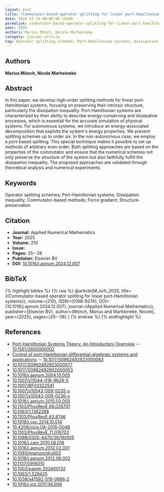 ```yaml
---
layout: post
title: "Commutator-based operator splitting for linear port-Hamiltonian systems"
date: 2024-12-16 00:00:00 +0100
permalink: commutator-based-operator-splitting-for-linear-port-hamiltonian-systems
year: 2025
authors: Marius Mönch, Nicole Marheineke
category: journal-article
tag: Operator splitting schemes; Port-Hamiltonian systems; Dissipation inequality; Commutator-based methods; Force gradient; Structure-preservation
---
```

 
## Authors
**Marius Mönch, Nicole Marheineke**
 
## Abstract
In this paper, we develop high-order splitting methods for linear port-Hamiltonian systems, focusing on preserving their intrinsic structure, particularly the dissipation inequality. Port-Hamiltonian systems are characterized by their ability to describe energy-conserving and dissipative processes, which is essential for the accurate simulation of physical systems. For autonomous systems, we introduce an energy-associated decomposition that exploits the system's energy properties. We present splitting schemes up to order six. In the non-autonomous case, we employ a port-based splitting. This special technique makes it possible to set up methods of arbitrary even order. Both splitting approaches are based on the properties of the commutator and ensure that the numerical schemes not only preserve the structure of the system but also faithfully fulfill the dissipation inequality. The proposed approaches are validated through theoretical analysis and numerical experiments.
 
## Keywords
Operator splitting schemes; Port-Hamiltonian systems; Dissipation inequality; Commutator-based methods; Force gradient; Structure-preservation
 
## Citation
- **Journal:** Applied Numerical Mathematics
- **Year:** 2025
- **Volume:** 210
- **Issue:** 
- **Pages:** 25--38
- **Publisher:** Elsevier BV
- **DOI:** [10.1016/j.apnum.2024.12.007](https://doi.org/10.1016/j.apnum.2024.12.007)
 
## BibTeX
{% highlight bibtex %}
{% raw %}
@article{M_nch_2025,
  title={{Commutator-based operator splitting for linear port-Hamiltonian systems}},
  volume={210},
  ISSN={0168-9274},
  DOI={10.1016/j.apnum.2024.12.007},
  journal={Applied Numerical Mathematics},
  publisher={Elsevier BV},
  author={Mönch, Marius and Marheineke, Nicole},
  year={2025},
  pages={25--38}
}
{% endraw %}
{% endhighlight %}
 
## References
- [Port-Hamiltonian Systems Theory: An Introductory Overview](port-hamiltonian-systems-theory-an-introductory-overview-journal) -- [10.1561/2600000002](https://doi.org/10.1561/2600000002)
- [Control of port-Hamiltonian differential-algebraic systems and applications](control-of-port-hamiltonian-differential-algebraic-systems-and-applications) -- [10.1017/S0962492922000083](https://doi.org/10.1017/S0962492922000083)
- [10.1017/S0962492923000077](https://doi.org/10.1017/S0962492923000077)
- [10.1017/S0962492902000053](https://doi.org/10.1017/S0962492902000053)
- [10.1016/j.apnum.2004.10.005](https://doi.org/10.1016/j.apnum.2004.10.005)
- [10.1007/s11044-018-9628-5](https://doi.org/10.1007/s11044-018-9628-5)
- [10.1007/BF03322541](https://doi.org/10.1007/BF03322541)
- [10.1007/s10543-009-0235-y](https://doi.org/10.1007/s10543-009-0235-y)
- [10.1007/s10543-009-0236-x](https://doi.org/10.1007/s10543-009-0236-x)
- [10.1016/j.apnum.2015.03.005](https://doi.org/10.1016/j.apnum.2015.03.005)
- [10.1103/PhysRevE.66.026701](https://doi.org/10.1103/PhysRevE.66.026701)
- [10.1063/1.1362288](https://doi.org/10.1063/1.1362288)
- [10.1103/PhysRevE.62.8746](https://doi.org/10.1103/PhysRevE.62.8746)
- [10.1016/j.cpc.2014.10.014](https://doi.org/10.1016/j.cpc.2014.10.014)
- [10.4208/cicp.OA-2016-0048](https://doi.org/10.4208/cicp.OA-2016-0048)
- [10.1103/PhysRevE.71.016703](https://doi.org/10.1103/PhysRevE.71.016703)
- [10.1088/0305-4470/39/19/S05](https://doi.org/10.1088/0305-4470/39/19/S05)
- [10.1016/j.cam.2010.06.018](https://doi.org/10.1016/j.cam.2010.06.018)
- [10.1016/j.apnum.2012.02.001](https://doi.org/10.1016/j.apnum.2012.02.001)
- [10.1093/imanum/dru002](https://doi.org/10.1093/imanum/dru002)
- [10.1016/j.apnum.2012.06.002](https://doi.org/10.1016/j.apnum.2012.06.002)
- [10.1137/0916010](https://doi.org/10.1137/0916010)
- [10.1002/pamm.202400132](https://doi.org/10.1002/pamm.202400132)
- [10.1063/1.529425](https://doi.org/10.1063/1.529425)
- [10.1038/s41592-019-0686-2](https://doi.org/10.1038/s41592-019-0686-2)
- [10.1016/j.jcp.2017.06.006](https://doi.org/10.1016/j.jcp.2017.06.006)

